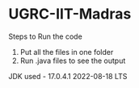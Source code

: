# UGRC-IIT-Madras

Steps to Run the code

1. Put all the files in one folder
2. Run .java files to see the output

JDK used - 17.0.4.1 2022-08-18 LTS
